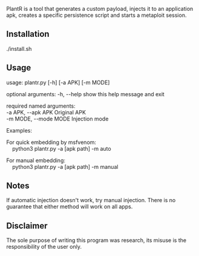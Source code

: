 PlantR is a tool that generates a custom payload, injects it to an application apk, creates a specific persistence script and starts a metaploit session.  

## Installation  
./install.sh  
## Usage  
usage: plantr.py [-h] [-a APK] [-m MODE]

optional arguments:
  -h, --help            show this help message and exit  
  
required named arguments:  
  -a APK, --apk APK     Original APK  
  -m MODE, --mode MODE  Injection mode  
  
Examples:  
  
For quick embedding by msfvenom:  
&nbsp;&nbsp;&nbsp;&nbsp;python3 plantr.py -a [apk path] -m auto  
  
For manual embedding:  
&nbsp;&nbsp;&nbsp;&nbsp;python3 plantr.py -a [apk path] -m manual  
  
## Notes  
If automatic injection doesn't work, try manual injection. There is no guarantee that either method will work on all apps.  
## Disclaimer
The sole purpose of writing this program was research, its misuse is the responsibility of the user only.
